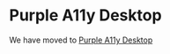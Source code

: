 # Purple A11y Desktop

We have moved to [Purple A11y Desktop](https://github.com/GovTechSG/purple-a11y-desktop)